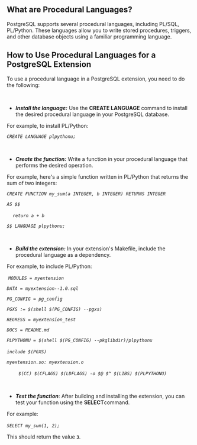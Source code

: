 <h2>What are Procedural Languages?</h2>
<p>PostgreSQL supports several procedural languages, including PL/SQL, PL/Python. These languages allow you to write stored procedures, triggers, and other database objects using a familiar programming language.</p>
<h2>How to Use Procedural Languages for a PostgreSQL Extension</h2>
<p>To use a procedural language in a PostgreSQL extension, you need to do the following:</p>
<p>&nbsp;</p>
<ul>
<li><strong><em>Install the language:</em></strong>&nbsp;Use the&nbsp;<strong>CREATE LANGUAGE</strong>&nbsp;command to install the desired procedural language in your PostgreSQL database.&nbsp;</li>
</ul>
<p>For example, to install PL/Python:&nbsp; </p>
<p><em><code>CREATE LANGUAGE plpythonu;</code></em></p>
<p>&nbsp;</p>
<ul>
<li><strong><em>Create the function:</em></strong>&nbsp;Write a function in your procedural language that performs the desired operation.&nbsp;</li>
</ul>
<p>For example, here's a simple function written in PL/Python that returns the sum of two integers:</p>
<p><em><code>CREATE FUNCTION my_sum(a INTEGER, b INTEGER) RETURNS INTEGER</code></em></p>
<p><em><code>AS $$</code></em></p>
<p><em>&nbsp;&nbsp;&nbsp;&nbsp;<code>return a + b</code></em></p>
<p><em><code>$$ LANGUAGE plpythonu;</code></em></p>
<p>&nbsp;</p>
<ul>
<li><strong><em>Build the extension:</em></strong>&nbsp;In your extension's Makefile, include the procedural language as a dependency.</li>
</ul>
<p>For example, to include PL/Python:</p>
<p>&nbsp;<em><code>MODULES = myextension</code></em></p>
<p><em><code>DATA = myextension--1.0.sql</code></em></p>
<p><em><code>PG_CONFIG = pg_config</code></em></p>
<p><em><code>PGXS := $(shell $(PG_CONFIG) --pgxs)</code></em></p>
<p><em><code>REGRESS = myextension_test</code></em></p>
<p><em><code>DOCS = README.md</code></em></p>
<p><em><code>PLPYTHONU = $(shell $(PG_CONFIG) --pkglibdir)/plpythonu</code></em></p>
<p><em><code>include $(PGXS)</em><em></code>&nbsp;</em></p>
<p><em><code>myextension.so: myextension.o</code></em></p>
<p><em>&nbsp;&nbsp;&nbsp;&nbsp;&nbsp;&nbsp;&nbsp;&nbsp;<code>$(CC) $(CFLAGS) $(LDFLAGS) -o $@ $^ $(LIBS) $(PLPYTHONU)</code></em></p>
<p><em>&nbsp;</em></p>
<ul>
<li><strong><em>Test the function</em></strong>: After building and installing the extension, you can test your function using the&nbsp;<strong>SELECT</strong>command.&nbsp;</li>
</ul>
<p>For example:</p>
<p><em><code>SELECT my_sum(1, 2);</code></em><em>&nbsp;</em></p>
<p>This should return the value&nbsp;<code><strong>3</strong></code>.</p>
